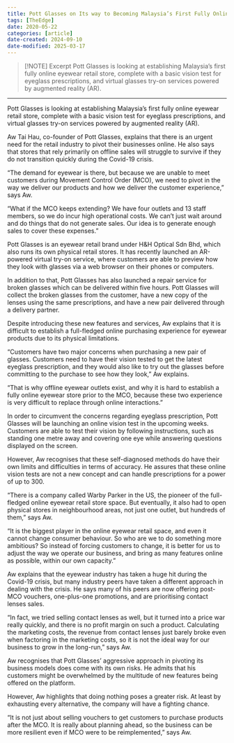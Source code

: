 ```yaml
---
title: Pott Glasses on Its way to Becoming Malaysia’s First Fully Online Eyewear Store
tags: [TheEdge]
date: 2020-05-22
categories: [article]
date-created: 2024-09-10
date-modified: 2025-03-17
---
```


> [!NOTE] Excerpt
> Pott Glasses is looking at establishing Malaysia’s first fully online eyewear retail store, complete with a basic vision test for eyeglass prescriptions, and virtual glasses try-on services powered by augmented reality (AR).

---

Pott Glasses is looking at establishing Malaysia’s first fully online eyewear retail store, complete with a basic vision test for eyeglass prescriptions, and virtual glasses try-on services powered by augmented reality (AR).

Aw Tai Hau, co-founder of Pott Glasses, explains that there is an urgent need for the retail industry to pivot their businesses online. He also says that stores that rely primarily on offline sales will struggle to survive if they do not transition quickly during the Covid-19 crisis.

“The demand for eyewear is there, but because we are unable to meet customers during Movement Control Order (MCO), we need to pivot in the way we deliver our products and how we deliver the customer experience,” says Aw.

“What if the MCO keeps extending? We have four outlets and 13 staff members, so we do incur high operational costs. We can’t just wait around and do things that do not generate sales. Our idea is to generate enough sales to cover these expenses.”

Pott Glasses is an eyewear retail brand under H&H Optical Sdn Bhd, which also runs its own physical retail stores. It has recently launched an AR-powered virtual try-on service, where customers are able to preview how they look with glasses via a web browser on their phones or computers.

In addition to that, Pott Glasses has also launched a repair service for broken glasses which can be delivered within five hours. Pott Glasses will collect the broken glasses from the customer, have a new copy of the lenses using the same prescriptions, and have a new pair delivered through a delivery partner.

Despite introducing these new features and services, Aw explains that it is difficult to establish a full-fledged online purchasing experience for eyewear products due to its physical limitations.

“Customers have two major concerns when purchasing a new pair of glasses. Customers need to have their vision tested to get the latest eyeglass prescription, and they would also like to try out the glasses before committing to the purchase to see how they look,” Aw explains.

“That is why offline eyewear outlets exist, and why it is hard to establish a fully online eyewear store prior to the MCO, because these two experience is very difficult to replace through online interactions.”

In order to circumvent the concerns regarding eyeglass prescription, Pott Glasses will be launching an online vision test in the upcoming weeks. Customers are able to test their vision by following instructions, such as standing one metre away and covering one eye while answering questions displayed on the screen.

However, Aw recognises that these self-diagnosed methods do have their own limits and difficulties in terms of accuracy. He assures that these online vision tests are not a new concept and can handle prescriptions for a power of up to 300.

“There is a company called Warby Parker in the US, the pioneer of the full-fledged online eyewear retail store space. But eventually, it also had to open physical stores in neighbourhood areas, not just one outlet, but hundreds of them,” says Aw.

“It is the biggest player in the online eyewear retail space, and even it cannot change consumer behaviour. So who are we to do something more ambitious? So instead of forcing customers to change, it is better for us to adjust the way we operate our business, and bring as many features online as possible, within our own capacity.”

Aw explains that the eyewear industry has taken a huge hit during the Covid-19 crisis, but many industry peers have taken a different approach in dealing with the crisis. He says many of his peers are now offering post-MCO vouchers, one-plus-one promotions, and are prioritising contact lenses sales.

“In fact, we tried selling contact lenses as well, but it turned into a price war really quickly, and there is no profit margin on such a product. Calculating the marketing costs, the revenue from contact lenses just barely broke even when factoring in the marketing costs, so it is not the ideal way for our business to grow in the long-run,” says Aw.

Aw recognises that Pott Glasses’ aggressive approach in pivoting its business models does come with its own risks. He admits that his customers might be overwhelmed by the multitude of new features being offered on the platform.

However, Aw highlights that doing nothing poses a greater risk. At least by exhausting every alternative, the company will have a fighting chance.

“It is not just about selling vouchers to get customers to purchase products after the MCO. It is really about planning ahead, so the business can be more resilient even if MCO were to be reimplemented,” says Aw.
